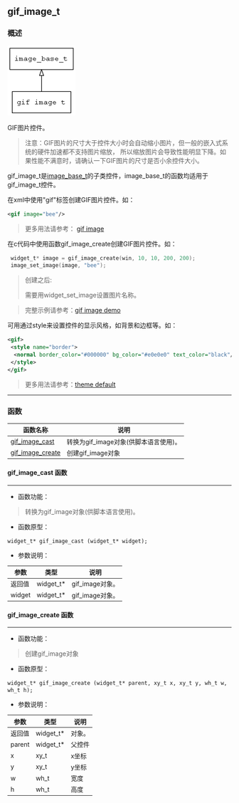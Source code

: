 ## gif\_image\_t
### 概述
![image](images/gif_image_t_0.png)

 GIF图片控件。

 > 注意：GIF图片的尺寸大于控件大小时会自动缩小图片，但一般的嵌入式系统的硬件加速都不支持图片缩放，
 所以缩放图片会导致性能明显下降。如果性能不满意时，请确认一下GIF图片的尺寸是否小余控件大小。

 gif\_image\_t是[image\_base\_t](image_base_t.md)的子类控件，image\_base\_t的函数均适用于gif\_image\_t控件。

 在xml中使用"gif"标签创建GIF图片控件。如：

 ```xml
 <gif image="bee"/>
 ```

 >更多用法请参考：
 [gif image](https://github.com/zlgopen/awtk/blob/master/demos/assets/raw/ui/gif_image.xml)

 在c代码中使用函数gif\_image\_create创建GIF图片控件。如：

 ```c
  widget_t* image = gif_image_create(win, 10, 10, 200, 200);
  image_set_image(image, "bee");
 ```

 > 创建之后:
 >
 > 需要用widget\_set\_image设置图片名称。

 > 完整示例请参考：[gif image demo](
 https://github.com/zlgopen/awtk-c-demos/blob/master/demos/gif_image.c)

 可用通过style来设置控件的显示风格，如背景和边框等。如：

 ```xml
 <gif>
  <style name="border">
   <normal border_color="#000000" bg_color="#e0e0e0" text_color="black"/>
  </style>
 </gif>
 ```

 > 更多用法请参考：[theme default](
 https://github.com/zlgopen/awtk/blob/master/demos/assets/raw/styles/default.xml)


----------------------------------
### 函数
<p id="gif_image_t_methods">

| 函数名称 | 说明 | 
| -------- | ------------ | 
| <a href="#gif_image_t_gif_image_cast">gif\_image\_cast</a> | 转换为gif_image对象(供脚本语言使用)。 |
| <a href="#gif_image_t_gif_image_create">gif\_image\_create</a> | 创建gif_image对象 |
#### gif\_image\_cast 函数
-----------------------

* 函数功能：

> <p id="gif_image_t_gif_image_cast"> 转换为gif_image对象(供脚本语言使用)。



* 函数原型：

```
widget_t* gif_image_cast (widget_t* widget);
```

* 参数说明：

| 参数 | 类型 | 说明 |
| -------- | ----- | --------- |
| 返回值 | widget\_t* | gif\_image对象。 |
| widget | widget\_t* | gif\_image对象。 |
#### gif\_image\_create 函数
-----------------------

* 函数功能：

> <p id="gif_image_t_gif_image_create"> 创建gif_image对象



* 函数原型：

```
widget_t* gif_image_create (widget_t* parent, xy_t x, xy_t y, wh_t w, wh_t h);
```

* 参数说明：

| 参数 | 类型 | 说明 |
| -------- | ----- | --------- |
| 返回值 | widget\_t* | 对象。 |
| parent | widget\_t* | 父控件 |
| x | xy\_t | x坐标 |
| y | xy\_t | y坐标 |
| w | wh\_t | 宽度 |
| h | wh\_t | 高度 |
